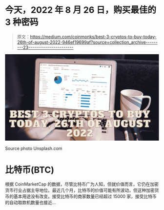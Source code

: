 # 今天，2022 年 8 月 26 日，购买最佳的 3 种密码

> 原文：<https://medium.com/coinmonks/best-3-cryptos-to-buy-today-26th-of-august-2022-946ef19699af?source=collection_archive---------23----------------------->

![](img/5beba9caa2a837b8163fdc2061df83f6.png)

Source photo Unsplash.com

# 比特币(BTC)

根据 CoinMarketCap 的数据，尽管比特币广为人知，但就价值而言，它仍在加密货币行业占据主导地位。最近几个月，比特币的价值可能有所波动，但这种加密货币的基本用途没有改变。接受比特币的商家数量已经超过 15000 家，接受比特币的自动取款机数量也接近…